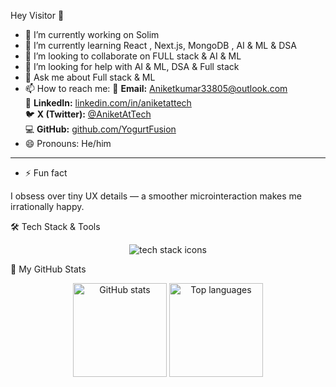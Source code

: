 Hey Visitor 👋

- 🔭 I’m currently working on Solim
- 🌱 I’m currently learning React , Next.js, MongoDB , AI & ML & DSA
- 👯 I’m looking to collaborate on FULL stack & AI & ML
- 🤔 I’m looking for help with AI & ML, DSA & Full stack  
- 💬 Ask me about Full stack & ML
- 📫 How to reach me:
📧 **Email:** [Aniketkumar33805@outlook.com](mailto:Aniketkumar33805@outlook.com)  
💼 **LinkedIn:** [linkedin.com/in/aniketattech](https://www.linkedin.com/in/aniketattech)  
🐦 **X (Twitter):** [@AniketAtTech](https://x.com/AniketAtTech)  
💻 **GitHub:** [github.com/YogurtFusion](https://github.com/YogurtFusion)
- 😄 Pronouns: He/him
- ---
- ⚡ Fun fact

I obsess over tiny UX details — a smoother microinteraction makes me irrationally happy.

🛠️ Tech Stack & Tools
<p align="center">
  <img src="https://skillicons.dev/icons?i=react,tailwindcss,bootstrap,mongodb,html,css,js,git,github,vscode,figma,postman" alt="tech stack icons" />
</p>


🚀 My GitHub Stats
<p align="center"> <img src="https://github-readme-stats.vercel.app/api?username=YogurtFusion&show_icons=true&theme=tokyonight" alt="GitHub stats" height="150"/> <img src="https://github-readme-stats.vercel.app/api/top-langs/?username=YogurtFusion&layout=compact&theme=tokyonight" alt="Top languages" height="150"/> </p>


<!--
# 🧠 Hey, I’m YogurtFusion  

A curious web-dev-in-training who codes like caffeine powers creativity — a little chaotic, very effective, and somehow always gets it done.  

I build web things, learn fast, and treat AI like a co-pilot — not a crutch.  

---

## 🔭 What I’m Working On  

- Polishing a portfolio of small, real-world projects (responsive UIs, accessible components, and audio players that *actually* work).  
- Prepping for web dev internships — sharpening skills in **Git**, **React**, **MongoDB**, and using **AI** to speed up (not skip) the work.  

---

## 🌱 What I’m Learning  

- **Front-end:** React, Tailwind, accessibility, and modular JavaScript that doesn’t break when you blink.  
- **Back-end:** MongoDB + Next.js basics for a smooth full-stack flow.  
- **Tooling:** Git workflows and build tools that don’t make me want to scream into the void.  

---

## 👯 Open to Collaborate On  

- Small, purposeful web apps and reusable UI components.  
- Music/media player projects or anything that helps me flex backend muscles (Node/Express, I’m looking at you).  

---

## 🤔 I’d Love Help With  

- Real-world project feedback — code reviews, accessibility, performance tips.  
- Internship prep: technical interviews, portfolio reviews, you name it.  

---

## 💬 Ask Me About  

- Front-end debugging, layout quirks, and why **CSS Grid > Flexbox** when you know what you’re doing.  
- How to integrate AI into your workflow *without* letting it do all your thinking for you.  

---

## 📫 Reach Me  

📧 **Email:** [Aniketkumar33805@outlook.com](mailto:Aniketkumar33805@outlook.com)  
💼 **LinkedIn:** [linkedin.com/in/aniketattech](https://www.linkedin.com/in/aniketattech)  
🐦 **X (Twitter):** [@AniketAtTech](https://x.com/AniketAtTech)  
💻 **GitHub:** [github.com/YogurtFusion](https://github.com/YogurtFusion)

---

⭐️ *If you vibe with my projects, drop a star — it keeps my caffeine levels stable and my motivation dangerously high.*
-->
